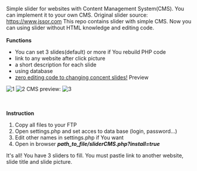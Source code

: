Simple slider for websites with Content Management System(CMS). You can implement it to your own CMS. 
Original slider source: https://www.jssor.com 
This repo contains slider with simple CMS. Now you can using slider without HTML knowledge and editing code. <br /><br />
<b>Functions </b>
- You can set 3 slides(default) or more if You rebuild PHP code
- link to any website after click picture 
- a short description for each slide
- using database
- <u>zero editing code to changing concent slides!</u>
Preview
<img src="https://image.ibb.co/dDzmvx/1.jpg" alt="1" border="0">
<img src="https://image.ibb.co/dVGo8H/2.jpg" alt="2" border="0">
CMS preview:
<img src="https://image.ibb.co/mzZ88H/3.jpg" alt="3" border="0">


<br /><br />
<b> Instruction </b>
1. Copy all files to your FTP
2. Open settings.php and set acces to data base (login, password...)
3. Edit other names in settings.php if You want
4. Open in browser <b><i>path_to_file/sliderCMS.php?install=true</i></b>

It's all! You have 3 sliders to fill. You must pastle link to another website, slide title and slide picture.

